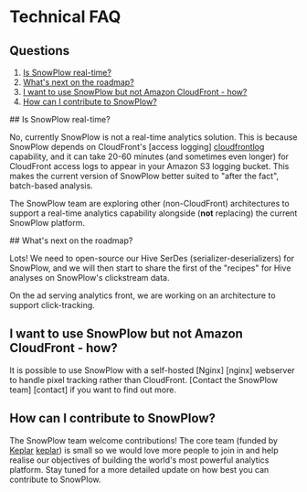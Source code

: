 # Technical FAQ

## Questions

1. [Is SnowPlow real-time?](#rt)
2. [What's next on the roadmap?](#roadmap)
3. [I want to use SnowPlow but not Amazon CloudFront - how?](#nocloudfront)
4. [How can I contribute to SnowPlow?](#contribute)

<a name="rt"/>
## Is SnowPlow real-time?

No, currently SnowPlow is not a real-time analytics solution. This is because SnowPlow depends on CloudFront's [access logging] [cloudfrontlog] capability, and it can take 20-60 minutes (and sometimes even longer) for CloudFront access logs to appear in your Amazon S3 logging bucket. This makes the current version of SnowPlow better suited to "after the fact", batch-based analysis.

The SnowPlow team are exploring other (non-CloudFront) architectures to support a real-time analytics capability alongside (**not** replacing) the current SnowPlow platform.

<a name="roadmap"/>
## What's next on the roadmap?

Lots! We need to open-source our Hive SerDes (serializer-deserializers) for SnowPlow, and we will then start to share the first of the "recipes" for Hive analyses on SnowPlow's clickstream data.

On the ad serving analytics front, we are working on an architecture to support click-tracking.

## I want to use SnowPlow but not Amazon CloudFront - how?

<a name="nocloudfront"/>
It is possible to use SnowPlow with a self-hosted [Nginx] [nginx] webserver to handle pixel tracking rather than CloudFront. [Contact the SnowPlow team] [contact] if you want to find out more.

## How can I contribute to SnowPlow?

The SnowPlow team welcome contributions! The core team (funded by [Keplar] [keplar]) is small so we would love more people to join in and help realise our objectives of building the world's most powerful analytics platform. Stay tuned for a more detailed update on how best you can contribute to SnowPlow. 

[cloudfrontlog]: http://aws.amazon.com/cloudfront/faqs/#Can_I_get_access_to_request_logs_for_content_delivered_through_CloudFront
[nginx]: http://nginx.org
[contact]: mailto:snowplow@keplarllp.com 
[keplar]: http://www.keplarllp.com